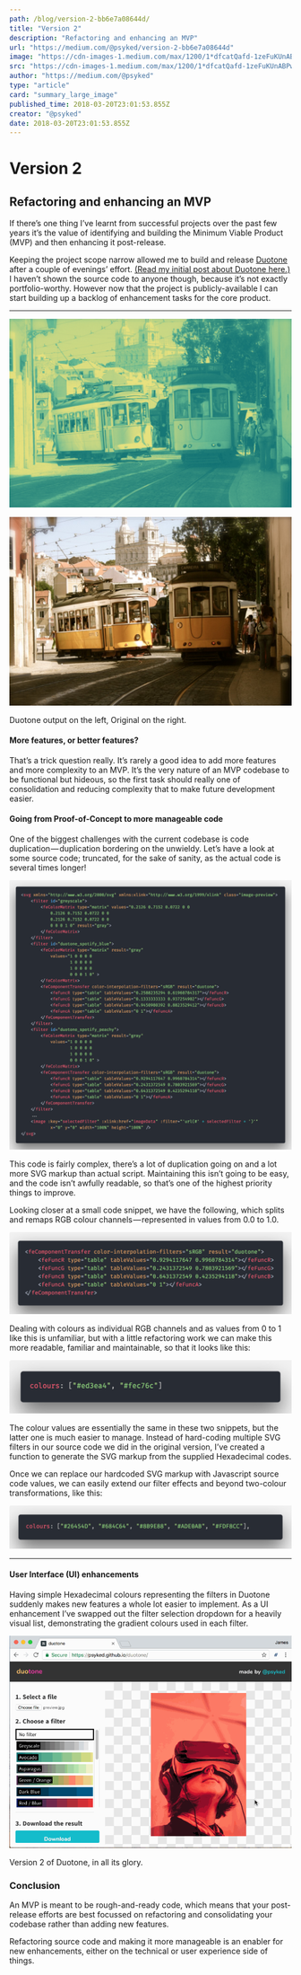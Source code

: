 ```yaml
---
path: /blog/version-2-bb6e7a08644d/
title: "Version 2"
description: "Refactoring and enhancing an MVP"
url: "https://medium.com/@psyked/version-2-bb6e7a08644d"
image: "https://cdn-images-1.medium.com/max/1200/1*dfcatQafd-1zeFuKUnABPw.gif"
src: "https://cdn-images-1.medium.com/max/1200/1*dfcatQafd-1zeFuKUnABPw.gif"
author: "https://medium.com/@psyked"
type: "article"
card: "summary_large_image"
published_time: 2018-03-20T23:01:53.855Z
creator: "@psyked"
date: 2018-03-20T23:01:53.855Z
---
```


# Version 2

## Refactoring and enhancing an MVP

If there’s one thing I’ve learnt from successful projects over the past few years it’s the value of identifying and building the Minimum Viable Product (MVP) and then enhancing it post-release.

Keeping the project scope narrow allowed me to build and release [Duotone](https://psyked.github.io/duotone/) after a couple of evenings’ effort. [(Read my initial post about Duotone here.)](https://medium.com/@psyked/building-duotone-fc7e0d9a3b9e) I haven’t shown the source code to anyone though, because it’s not exactly portfolio-worthy. However now that the project is publicly-available I can start building up a backlog of enhancement tasks for the core product.

---

![](1*-mcN2nl3eJLzIYq5PCQi_g.png)

![](1*afAgT9m7mk3dBdilBLvmgA.jpeg)

Duotone output on the left, Original on the right.

#### More features, or better features?

That’s a trick question really. It’s rarely a good idea to add more features and more complexity to an MVP. It’s the very nature of an MVP codebase to be functional but hideous, so the first task should really one of consolidation and reducing complexity that to make future development easier.

#### Going from Proof-of-Concept to more manageable code

One of the biggest challenges with the current codebase is code duplication — duplication bordering on the unwieldy. Let’s have a look at some source code; truncated, for the sake of sanity, as the actual code is several times longer!

![](1*EE8z5BQY5L-bjSzx8dPcJQ.png)

This code is fairly complex, there’s a lot of duplication going on and a lot more SVG markup than actual script. Maintaining this isn’t going to be easy, and the code isn’t awfully readable, so that’s one of the highest priority things to improve.

Looking closer at a small code snippet, we have the following, which splits and remaps RGB colour channels — represented in values from 0.0 to 1.0.

![](1*is6ewKVqoINvK0KykCCG-Q.png)

Dealing with colours as individual RGB channels and as values from 0 to 1 like this is unfamiliar, but with a little refactoring work we can make this more readable, familiar and maintainable, so that it looks like this:

![](1*Ph48PTFnLjbG29GhkeD3lQ.png)

The colour values are essentially the same in these two snippets, but the latter one is much easier to manage. Instead of hard-coding multiple SVG filters in our source code we did in the original version, I’ve created a function to generate the SVG markup from the supplied Hexadecimal codes.

Once we can replace our hardcoded SVG markup with Javascript source code values, we can easily extend our filter effects and beyond two-colour transformations, like this:

![](1*Tuv9QsOeuJbYF9-Uwykq9A.png)

---

#### User Interface (UI) enhancements

Having simple Hexadecimal colours representing the filters in Duotone suddenly makes new features a whole lot easier to implement. As a UI enhancement I’ve swapped out the filter selection dropdown for a heavily visual list, demonstrating the gradient colours used in each filter.

![](1*dfcatQafd-1zeFuKUnABPw.gif)

Version 2 of Duotone, in all its glory.

### Conclusion

An MVP is meant to be rough-and-ready code, which means that your post-release efforts are best focussed on refactoring and consolidating your codebase rather than adding new features.

Refactoring source code and making it more manageable is an enabler for new enhancements, either on the technical or user experience side of things.